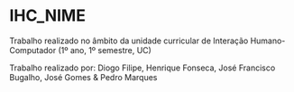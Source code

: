 # IHC_NIME
 
Trabalho realizado no âmbito da unidade curricular de Interação Humano-Computador (1º ano, 1º semestre, UC)

Trabalho realizado por: Diogo Filipe, Henrique Fonseca, José Francisco Bugalho, José Gomes & Pedro Marques
